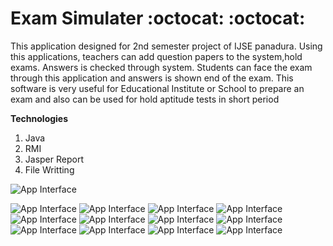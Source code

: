 # Exam Simulater :octocat: :octocat: 

This application designed for 2nd semester project of IJSE panadura.
Using this applications, teachers can add question papers to the system,hold exams.
Answers is checked through system. Students can face the exam through this application and answers is shown end of the exam.
This software is very useful for Educational Institute or School to prepare an exam and also can be used for hold aptitude
tests in short period

 **Technologies**
    
   1) Java
   2) RMI
   3) Jasper Report
   4) File Writting
   

![App Interface](https://github.com/ashanTharuka/ExamSimulater/blob/master/ExamSimulater_Client/src/edu/ijse/gdse37/examsuccess/view/photos/New%20folder/Capture1.PNG)


![App Interface](https://github.com/ashanTharuka/ExamSimulater/blob/master/ExamSimulater_Client/src/edu/ijse/gdse37/examsuccess/view/photos/New%20folder/Capture2.PNG)
![App Interface](https://github.com/ashanTharuka/ExamSimulater/blob/master/ExamSimulater_Client/src/edu/ijse/gdse37/examsuccess/view/photos/New%20folder/Capture3.PNG)
![App Interface](https://github.com/ashanTharuka/ExamSimulater/blob/master/ExamSimulater_Client/src/edu/ijse/gdse37/examsuccess/view/photos/New%20folder/Capture4.PNG)
![App Interface](https://github.com/ashanTharuka/ExamSimulater/blob/master/ExamSimulater_Client/src/edu/ijse/gdse37/examsuccess/view/photos/New%20folder/Capture5.PNG)
![App Interface](https://github.com/ashanTharuka/ExamSimulater/blob/master/ExamSimulater_Client/src/edu/ijse/gdse37/examsuccess/view/photos/New%20folder/Capture6.PNG)
![App Interface](https://github.com/ashanTharuka/ExamSimulater/blob/master/ExamSimulater_Client/src/edu/ijse/gdse37/examsuccess/view/photos/New%20folder/Capture7.PNG)
![App Interface](https://github.com/ashanTharuka/ExamSimulater/blob/master/ExamSimulater_Client/src/edu/ijse/gdse37/examsuccess/view/photos/New%20folder/Capture8.PNG)
![App Interface](https://github.com/ashanTharuka/ExamSimulater/blob/master/ExamSimulater_Client/src/edu/ijse/gdse37/examsuccess/view/photos/New%20folder/Capture9.PNG)
![App Interface](https://github.com/ashanTharuka/ExamSimulater/blob/master/ExamSimulater_Client/src/edu/ijse/gdse37/examsuccess/view/photos/New%20folder/Capture10.PNG)
![App Interface](https://github.com/ashanTharuka/ExamSimulater/blob/master/ExamSimulater_Client/src/edu/ijse/gdse37/examsuccess/view/photos/New%20folder/Capture11.PNG)
![App Interface](https://github.com/ashanTharuka/ExamSimulater/blob/master/ExamSimulater_Client/src/edu/ijse/gdse37/examsuccess/view/photos/New%20folder/Capture12.PNG)
![App Interface](https://github.com/ashanTharuka/ExamSimulater/blob/master/ExamSimulater_Client/src/edu/ijse/gdse37/examsuccess/view/photos/New%20folder/Capture13.PNG)

